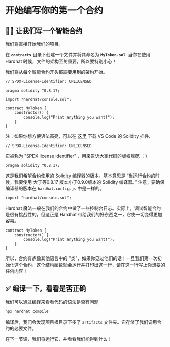 # 开始编写你的第一个合约

## 👨‍💻 让我们写一个智能合约

我们将直接开始我们的项目。

在 **`contracts`** 目录下创建一个文件并将其命名为 **`MyToken.sol`**. 当你在使用  Hardhat 时候，文件的架构至关重要，所以要特别小心！

我们将从每个智能合约开头都需要用到的架构开始。

```solidity
// SPDX-License-Identifier: UNLICENSED

pragma solidity ^0.8.17;

import "hardhat/console.sol";

contract MyToken {
    constructor() {
        console.log("Print anything you want!");
    }
}
```

注：如果你想方便语法高亮，可以在 [这里](https://marketplace.visualstudio.com/items?itemName=JuanBlanco.solidity) 下载 VS Code 的 Solidity 插件.

```solidity
// SPDX-License-Identifier: UNLICENSED
```

它被称为 "SPDX license identifier" ，用来告诉大家代码的版权规范 ：）

```solidity
pragma solidity ^0.8.17;
```

这是我们希望合约使用的 Solidity 编译器的版本。基本意思是 “当运行合约的时候，我要使用 大于等0.8.17 版本小于0.9.0版本的 Solidity 编译器。” 注意，要确保编译器的版本在 `hardhat.config.js` 中是一样的。

```solidity
import "hardhat/console.sol";
```

Hardhat 魔法一般在我们的合约中做了一些控制台日志。实际上，调试智能合约是很有挑战性的，但这正是 Hardhat 带给我们的好东西之一，它使一切变得更加容易。

```solidity
contract MyToken {
    constructor() {
        console.log("Print anything you want!");
    }
}
```

所以，合约有点像其他语言中的 "类"，如果你见过他们的话！一旦我们第一次初始化这个合约，这个结构函数就会运行并打印出这一行，请在这一行写上你想要的任何内容！

## ✅ 编译一下，看看是否正确

我们可以通过编译来看看代码的语法是否有问题

```bash
npx hardhat compile
```

编译后，我们会发现项目根目录下多了 `artifacts` 文件夹。它存储了我们调用合约的必要文件。

在下一节课，我们将运行它，并看看我们能得到什么！
